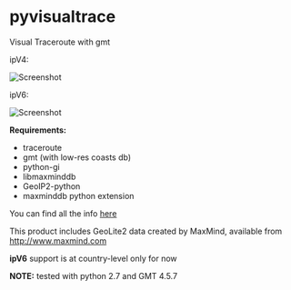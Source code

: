 pyvisualtrace
=============

Visual Traceroute with gmt

ipV4:

![Screenshot](https://raw.github.com/freezeeedos/pyvisualtrace/master/screenshot1.png)

ipV6:

![Screenshot](https://raw.github.com/freezeeedos/pyvisualtrace/master/screenshot.png)

**Requirements:**

*    traceroute
*    gmt (with low-res coasts db)
*    python-gi
*    libmaxminddb
*    GeoIP2-python
*    maxminddb python extension

You can find all the info [here](https://github.com/maxmind)

This product includes GeoLite2 data created by MaxMind, available from http://www.maxmind.com

**ipV6** support is at country-level only for now

**NOTE:** tested with python 2.7 and GMT 4.5.7
